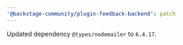 ```yaml
---
'@backstage-community/plugin-feedback-backend': patch
---
```


Updated dependency `@types/nodemailer` to `6.4.17`.
